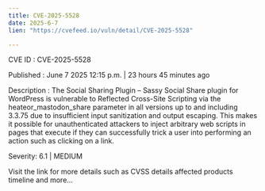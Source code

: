 ```yaml
---
title: CVE-2025-5528
date: 2025-6-7
lien: "https://cvefeed.io/vuln/detail/CVE-2025-5528"

---
```


CVE ID : CVE-2025-5528

Published :  June 7
2025
12:15 p.m. | 23 hours
45 minutes ago

Description : The Social Sharing Plugin – Sassy Social Share plugin for WordPress is vulnerable to Reflected Cross-Site Scripting via the heateor_mastodon_share parameter in all versions up to
and including
3.3.75 due to insufficient input sanitization and output escaping. This makes it possible for unauthenticated attackers to inject arbitrary web scripts in pages that execute if they can successfully trick a user into performing an action
such as clicking on a link.

Severity: 6.1 | MEDIUM

Visit the link for more details
such as CVSS details
affected products
timeline
and more...
